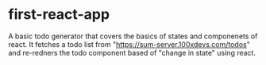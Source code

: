 # first-react-app
A basic todo generator that covers the basics of states and componenets of react.
It fetches a todo list from "https://sum-server.100xdevs.com/todos" and re-redners
the todo component based of "change in state" using react.

